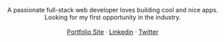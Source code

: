 <p align="center">
A passionate full-stack web developer loves building cool and nice apps.
<br>
Looking for my first opportunity in the industry.
<br>
<br>
<a href="https://dafnapundak.github.io/portfolio/">Portfolio Site</a>
 · <a href="https://www.linkedin.com/in/dafna-pundak-b7425219b/">Linkedin</a>
 · <a href="https://twitter.com/DafnaPundak">Twitter</a>
<br>
<br>
<br>
<br>
</p>

